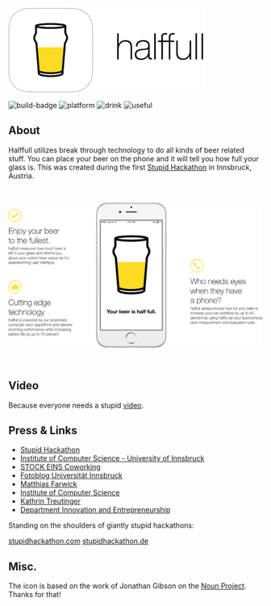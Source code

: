 ![halfful icon](https://raw.githubusercontent.com/danieldenkt/halffull/635e958e5246d7d065c5f4f4450a38c325ae8ab6/Resources/halffull-icon.png)


![build-badge](https://img.shields.io/badge/bulid-passing-brightgreen.svg)
![platform](https://img.shields.io/badge/platform-ios-lightgrey.svg)
![drink](https://img.shields.io/badge/drink-beer-yellow.svg)
![useful](https://img.shields.io/badge/useful-totally%20not-orange.svg)


## About 
Halffull utilizes break through technology to do all kinds of beer related stuff.
You can place your beer on the phone and it will tell you how full your glass is. 
This was created during the first [Stupid Hackathon](http://www.stupidhackathon.at) in Innsbruck, Austria. 

<br>

![halfful overview](https://raw.githubusercontent.com/danieldenkt/halffull/635e958e5246d7d065c5f4f4450a38c325ae8ab6/Resources/halffull-overview.png)

<br>

## Video
Because everyone needs a stupid [video](https://www.youtube.com/watch?v=DbSoIF4GWy0).

## Press & Links
* [Stupid Hackathon](http://www.stupidhackathon.at)
* [Institute of Computer Science - University of Innsbruck](http://informatik.uibk.ac.at/en/stupid-hackathon-die-verruecktesten-ideen-tirols/)
* [STOCK EINS Coworking](http://www.diebaeckerei.at/kollektive-vereine-hausgeister/stock-eins-coworking.html)
* [Fotoblog Universität Innsbruck](http://www.uibk.ac.at/ipoint/fotoblog/1.-stupid-hackathon-in-innsbruck/#01.jpg)
* [Matthias Farwick](http://qe-informatik.uibk.ac.at/doctors/matthias-farwick/)
* [Institute of Computer Science](http://informatik.uibk.ac.at/)
* [Kathrin Treutinger](http://www.uibk.ac.at/smt/innovation-entrepreneurship/team/vita-kathrin-treutinger.html)
* [Department Innovation and Entrepreneurship](http://www.uibk.ac.at/smt/innovation-entrepreneurship/)

Standing on the shoulders of giantly stupid hackathons:

[stupidhackathon.com](http://www.stupidhackathon.com) [stupidhackathon.de](http://stupidhackathon.de)

## Misc.
The icon is based on the work of Jonathan Gibson on the [Noun Project](https://thenounproject.com/term/pint-glass/13499).
Thanks for that!
